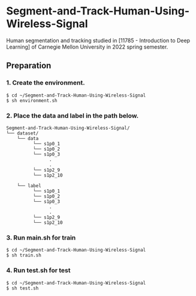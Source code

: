 # Segment-and-Track-Human-Using-Wireless-Signal
Human segmentation and tracking studied in [11785 - Introduction to Deep Learning] of Carnegie Mellon University in 2022 spring semester.

## Preparation 
### 1. Create the environment.     
```
$ cd ~/Segment-and-Track-Human-Using-Wireless-Signal
$ sh environment.sh
```     

### 2. Place the data and label in the path below.
```
Segment-and-Track-Human-Using-Wireless-Signal/    
└── dataset/
    └── data
          └── s1p0_1
          └── s1p0_2
          └── s1p0_3
                .
                .
          └── s1p2_9
          └── s1p2_10
    
    └── label
          └── s1p0_1
          └── s1p0_2
          └── s1p0_3
                .
                .
          └── s1p2_9
          └── s1p2_10
```   
       
### 3. Run main.sh for train
```
$ cd ~/Segment-and-Track-Human-Using-Wireless-Signal
$ sh train.sh
```       
            
### 4. Run test.sh for test   
```
$ cd ~/Segment-and-Track-Human-Using-Wireless-Signal
$ sh test.sh
```  
